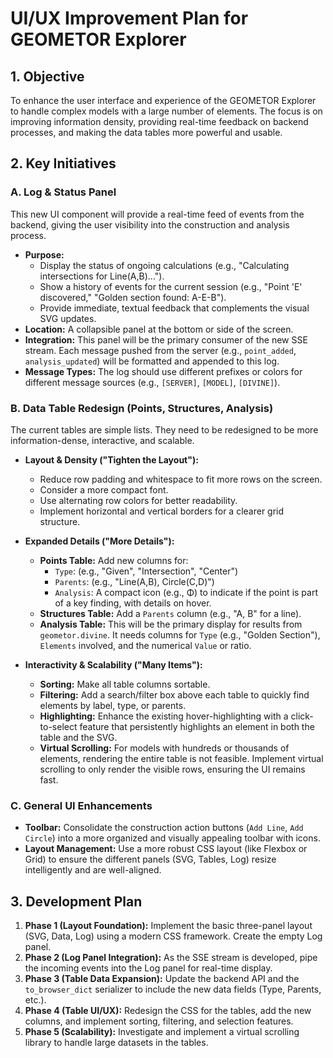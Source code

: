 # UI/UX Improvement Plan for GEOMETOR Explorer

## 1. Objective

To enhance the user interface and experience of the GEOMETOR Explorer to handle complex models with a large number of elements. The focus is on improving information density, providing real-time feedback on backend processes, and making the data tables more powerful and usable.

## 2. Key Initiatives

### A. Log & Status Panel

This new UI component will provide a real-time feed of events from the backend, giving the user visibility into the construction and analysis process.

-   **Purpose:**
    -   Display the status of ongoing calculations (e.g., "Calculating intersections for Line(A,B)...").
    -   Show a history of events for the current session (e.g., "Point 'E' discovered," "Golden section found: A-E-B").
    -   Provide immediate, textual feedback that complements the visual SVG updates.
-   **Location:** A collapsible panel at the bottom or side of the screen.
-   **Integration:** This panel will be the primary consumer of the new SSE stream. Each message pushed from the server (e.g., `point_added`, `analysis_updated`) will be formatted and appended to this log.
-   **Message Types:** The log should use different prefixes or colors for different message sources (e.g., `[SERVER]`, `[MODEL]`, `[DIVINE]`).

### B. Data Table Redesign (Points, Structures, Analysis)

The current tables are simple lists. They need to be redesigned to be more information-dense, interactive, and scalable.

-   **Layout & Density ("Tighten the Layout"):**
    -   Reduce row padding and whitespace to fit more rows on the screen.
    -   Consider a more compact font.
    -   Use alternating row colors for better readability.
    -   Implement horizontal and vertical borders for a clearer grid structure.

-   **Expanded Details ("More Details"):**
    -   **Points Table:** Add new columns for:
        -   `Type`: (e.g., "Given", "Intersection", "Center")
        -   `Parents`: (e.g., "Line(A,B), Circle(C,D)")
        -   `Analysis`: A compact icon (e.g., Φ) to indicate if the point is part of a key finding, with details on hover.
    -   **Structures Table:** Add a `Parents` column (e.g., "A, B" for a line).
    -   **Analysis Table:** This will be the primary display for results from `geometor.divine`. It needs columns for `Type` (e.g., "Golden Section"), `Elements` involved, and the numerical `Value` or ratio.

-   **Interactivity & Scalability ("Many Items"):**
    -   **Sorting:** Make all table columns sortable.
    -   **Filtering:** Add a search/filter box above each table to quickly find elements by label, type, or parents.
    -   **Highlighting:** Enhance the existing hover-highlighting with a click-to-select feature that persistently highlights an element in both the table and the SVG.
    -   **Virtual Scrolling:** For models with hundreds or thousands of elements, rendering the entire table is not feasible. Implement virtual scrolling to only render the visible rows, ensuring the UI remains fast.

### C. General UI Enhancements

-   **Toolbar:** Consolidate the construction action buttons (`Add Line`, `Add Circle`) into a more organized and visually appealing toolbar with icons.
-   **Layout Management:** Use a more robust CSS layout (like Flexbox or Grid) to ensure the different panels (SVG, Tables, Log) resize intelligently and are well-aligned.

## 3. Development Plan

1.  **Phase 1 (Layout Foundation):** Implement the basic three-panel layout (SVG, Data, Log) using a modern CSS framework. Create the empty Log panel.
2.  **Phase 2 (Log Panel Integration):** As the SSE stream is developed, pipe the incoming events into the Log panel for real-time display.
3.  **Phase 3 (Table Data Expansion):** Update the backend API and the `to_browser_dict` serializer to include the new data fields (Type, Parents, etc.).
4.  **Phase 4 (Table UI/UX):** Redesign the CSS for the tables, add the new columns, and implement sorting, filtering, and selection features.
5.  **Phase 5 (Scalability):** Investigate and implement a virtual scrolling library to handle large datasets in the tables.
